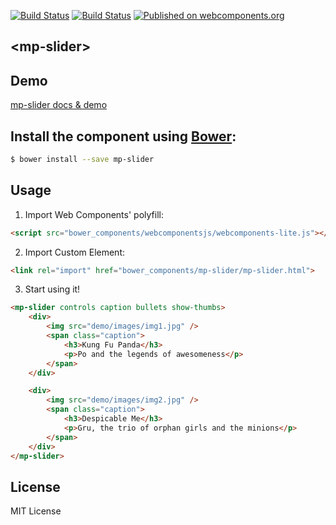 [![Build Status](https://travis-ci.org/mpachnis/mp-slider.svg?branch=master)](https://travis-ci.org/mpachnis/mp-slider) [![Build Status](https://saucelabs.com/buildstatus/mpachnis)](https://saucelabs.com/beta/builds/bb74e5995c5b4accb63501628cd85dbf) [![Published on webcomponents.org](https://img.shields.io/badge/webcomponents.org-published-blue.svg)](https://www.webcomponents.org/element/mpachnis/mp-slider)


## &lt;mp-slider&gt;


## Demo

[mp-slider docs & demo](http://minas.pachnis.com/projects/mp-slider/bower_components/mp-slider/)


## Install the component using [Bower](http://bower.io/):

```bash
$ bower install --save mp-slider
```

## Usage

1. Import Web Components' polyfill:

```html
<script src="bower_components/webcomponentsjs/webcomponents-lite.js"></script>
```

2. Import Custom Element:

```html
<link rel="import" href="bower_components/mp-slider/mp-slider.html">
```

3. Start using it!

<!--
```
<custom-element-demo>
    <template>
        <script src="../webcomponentsjs/webcomponents-lite.js"></script>
        <link rel="import" href="mp-slider.html">
        <next-code-block></next-code-block>
    </template>
</custom-element-demo>
```
-->

```html
<mp-slider controls caption bullets show-thumbs>
    <div>
        <img src="demo/images/img1.jpg" />
        <span class="caption">
            <h3>Kung Fu Panda</h3>
            <p>Po and the legends of awesomeness</p>
        </span>
    </div>

    <div>
        <img src="demo/images/img2.jpg" />
        <span class="caption">
            <h3>Despicable Me</h3>
            <p>Gru, the trio of orphan girls and the minions</p>
        </span>
    </div>
</mp-slider>
```

## License

MIT License
